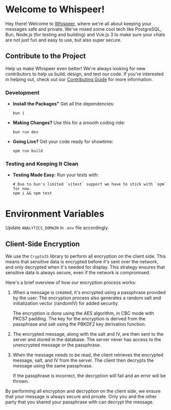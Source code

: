 # Welcome to Whispeer!

Hey there! Welcome to [Whispeer](https://whispeer.me), where we're all about keeping your messages safe and private. We've mixed some cool tech like PostgreSQL, Bun, Node.js (for testing and building) and Vue.js 3 to make sure your chats are not just fun and easy to use, but also super secure.

## Contribute to the Project

Help us make Whispeer even better! We're always looking for new contributors to help us build, design, and test our code. If you're interested in helping out, check out our [Contributing Guide](CONTRIBUTING.md) for more information.

### Development
 - **Install the Packages"** Get all the dependencies:
   ```
   bun i
   ```

- **Making Changes?** Use this for a smooth coding ride:
  ```
  bun run dev
  ```
- **Going Live?** Get your code ready for showtime:
  ```
  npm run build
  ```

### Testing and Keeping It Clean
- **Testing Made Easy:** Run your tests with:
  ```
  # Due to bun's limited `vitest` support we have to stick with `npm` for now.
  npm i && npm test
  ```

# Environment Variables

Update `ANALYTICS_DOMAIN` in `.env` file accordingly.

## Client-Side Encryption

We use the `CryptoJS` library to perform all encryption on the client side. This means that sensitive data is encrypted before it's sent over the network, and only decrypted when it's needed for display. This strategy ensures that sensitive data is always secure, even if the network is compromised.

Here's a brief overview of how our encryption process works:

1. When a message is created, it's encrypted using a passphrase provided by the user. The encryption process also generates a random salt and initialization vector (randomIV) for added security.

   The encryption is done using the AES algorithm, in CBC mode with PKCS7 padding. The key for the encryption is derived from the passphrase and salt using the PBKDF2 key derivation function.

2. The encrypted message, along with the salt and IV, are then sent to the server and stored in the database. The server never has access to the unencrypted message or the passphrase.

3. When the message needs to be read, the client retrieves the encrypted message, salt, and IV from the server. The client then decrypts the message using the same passphrase.

   If the passphrase is incorrect, the decryption will fail and an error will be thrown.

By performing all encryption and decryption on the client side, we ensure that your message is always secure and private. Only you and the other party that you shared your passphrase with can decrypt the message.
